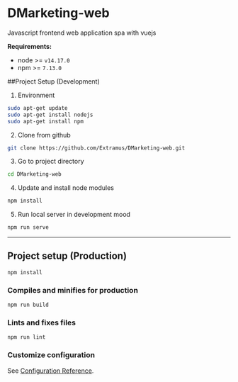# DMarketing-web
Javascript frontend web application spa with vuejs 

**Requirements:**
- node >= `v14.17.0`
- npm >= `7.13.0`

##Project Setup (Development)
1. Environment
```bash
sudo apt-get update
sudo apt-get install nodejs
sudo apt-get install npm
```
2. Clone from github
```bash
git clone https://github.com/Extramus/DMarketing-web.git
```
3. Go to project directory
```bash
cd DMarketing-web
```
4. Update and install node modules
```bash
npm install
```
5. Run local server in development mood
```bash
npm run serve
```


<hr>

## Project setup (Production)
```
npm install
```


### Compiles and minifies for production
```
npm run build
```

### Lints and fixes files
```
npm run lint
```

### Customize configuration
See [Configuration Reference](https://cli.vuejs.org/config/).
